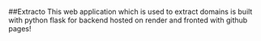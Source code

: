 ##Extracto
This web application which is used to extract domains 
is built with python flask for backend hosted on render 
and fronted with github pages!
